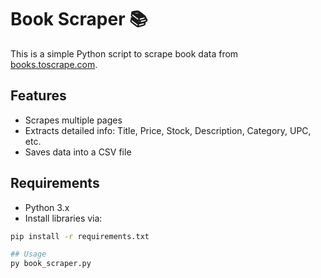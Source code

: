 # Book Scraper 📚

This is a simple Python script to scrape book data from [books.toscrape.com](https://books.toscrape.com).

## Features

- Scrapes multiple pages
- Extracts detailed info: Title, Price, Stock, Description, Category, UPC, etc.
- Saves data into a CSV file

## Requirements

- Python 3.x
- Install libraries via:

```bash
pip install -r requirements.txt

## Usage
py book_scraper.py
